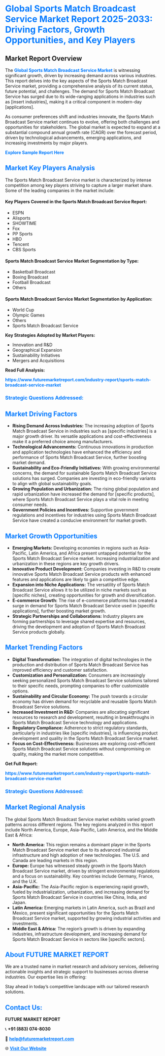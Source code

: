 <h1 style="color: #007BFF;">Global Sports Match Broadcast Service Market Report 2025-2033: Driving Factors, Growth Opportunities, and Key Players</h1>

<section id="overview">
<h2>Market Report Overview</h2>
<p>The <a href="https://www.futuremarketreport.com/industry-report/sports-match-broadcast-service-market" style="color: #007BFF; text-decoration: none;"><strong>Global Sports Match Broadcast Service Market</strong></a> is witnessing significant growth, driven by increasing demand across various industries. This report delves into the key aspects of the Sports Match Broadcast Service market, providing a comprehensive analysis of its current status, future potential, and challenges. The demand for Sports Match Broadcast Service has surged due to its wide-ranging applications in industries such as [insert industries], making it a critical component in modern-day [applications].</p>
<p>As consumer preferences shift and industries innovate, the Sports Match Broadcast Service market continues to evolve, offering both challenges and opportunities for stakeholders. The global market is expected to expand at a substantial compound annual growth rate (CAGR) over the forecast period, driven by technological advancements, emerging applications, and increasing investments by major players.</p>
</section>

<section id="overview">
<p><a href="https://www.futuremarketreport.com/request-sample/reportId=120792" style="color: #007BFF; text-decoration: none;"><strong>Explore Sample Report Here</strong></a></p>
</section>

<section id="key-players">
<h2 style="color: #007BFF;">Market Key Players Analysis</h2>
<p>The Sports Match Broadcast Service market is characterized by intense competition among key players striving to capture a larger market share. Some of the leading companies in the market include:</p>
<h4>Key Players Covered in the Sports Match Broadcast Service Report:</h4>
<ul><li>ESPN</li><li>Alisports</li><li>SHOWTIME</li><li>Fox</li><li>PP Sports</li><li>HBO</li><li>Tencent</li><li>CBS Sports</li></ul>
<h4>Sports Match Broadcast Service Market Segmentation by Type:</h4>
<ul><li>Basketball Broadcast</li><li>Boxing Broadcast</li><li>Football Broadcast</li><li>Others</li></ul>

<h4>Sports Match Broadcast Service Market Segmentation by Application:</h4>
<ul><li>World Cup</li><li>Olympic Games</li><li>Others</li><li>Sports Match Broadcast Service</li></ul>
<p><strong>Key Strategies Adopted by Market Players:</strong></p>
<ul>
<li>Innovation and R&D</li>
<li>Geographical Expansion</li>
<li>Sustainability Initiatives</li>
<li>Mergers and Acquisitions</li>
</ul>
</section>

<section>
<p><strong>Read Full Analysis: </strong></p><a href="https://www.futuremarketreport.com/industry-report/sports-match-broadcast-service-market" style="color: #007BFF; text-decoration: none;"><strong>https://www.futuremarketreport.com/industry-report/sports-match-broadcast-service-market</strong></a>
<h3 style="color: #007BFF;">Strategic Questions Addressed:</h3>
</section>

<section id="driving-factors">
<h2 style="color: #007BFF;">Market Driving Factors</h2>
<ul>
<li><strong>Rising Demand Across Industries:</strong> The increasing adoption of Sports Match Broadcast Service in industries such as [specific industries] is a major growth driver. Its versatile applications and cost-effectiveness make it a preferred choice among manufacturers.</li>
<li><strong>Technological Advancements:</strong> Continuous innovations in production and application technologies have enhanced the efficiency and performance of Sports Match Broadcast Service, further boosting market demand.</li>
<li><strong>Sustainability and Eco-Friendly Initiatives:</strong> With growing environmental concerns, the demand for sustainable Sports Match Broadcast Service solutions has surged. Companies are investing in eco-friendly variants to align with global sustainability goals.</li>
<li><strong>Growing Population and Urbanization:</strong> The rising global population and rapid urbanization have increased the demand for [specific products], where Sports Match Broadcast Service plays a vital role in meeting consumer needs.</li>
<li><strong>Government Policies and Incentives:</strong> Supportive government regulations and incentives for industries using Sports Match Broadcast Service have created a conducive environment for market growth.</li>
</ul>
</section>

<section id="growth-opportunities">
<h2 style="color: #007BFF;">Market Growth Opportunities</h2>
<ul>
<li><strong>Emerging Markets:</strong> Developing economies in regions such as Asia-Pacific, Latin America, and Africa present untapped potential for the Sports Match Broadcast Service market. Increasing industrialization and urbanization in these regions are key growth drivers.</li>
<li><strong>Innovative Product Development:</strong> Companies investing in R&D to create innovative Sports Match Broadcast Service products with enhanced features and applications are likely to gain a competitive edge.</li>
<li><strong>Expansion into Niche Applications:</strong> The versatility of Sports Match Broadcast Service allows it to be utilized in niche markets such as [specific niches], creating opportunities for growth and diversification.</li>
<li><strong>E-commerce Growth:</strong> The rise of e-commerce platforms has created a surge in demand for Sports Match Broadcast Service used in [specific applications], further boosting market growth.</li>
<li><strong>Strategic Partnerships and Collaborations:</strong> Industry players are forming partnerships to leverage shared expertise and resources, driving the development and adoption of Sports Match Broadcast Service products globally.</li>
</ul>
</section>

<section id="trending-factors">
<h2 style="color: #007BFF;">Market Trending Factors</h2>
<ul>
<li><strong>Digital Transformation:</strong> The integration of digital technologies in the production and distribution of Sports Match Broadcast Service has improved efficiency and customer satisfaction.</li>
<li><strong>Customization and Personalization:</strong> Consumers are increasingly seeking personalized Sports Match Broadcast Service solutions tailored to their specific needs, prompting companies to offer customizable options.</li>
<li><strong>Sustainability and Circular Economy:</strong> The push towards a circular economy has driven demand for recyclable and reusable Sports Match Broadcast Service solutions.</li>
<li><strong>Increased Investment in R&D:</strong> Companies are allocating significant resources to research and development, resulting in breakthroughs in Sports Match Broadcast Service technology and applications.</li>
<li><strong>Regulatory Compliance:</strong> Adherence to strict regulatory standards, particularly in industries like [specific industries], is influencing product development and quality in the Sports Match Broadcast Service market.</li>
<li><strong>Focus on Cost-Effectiveness:</strong> Businesses are exploring cost-efficient Sports Match Broadcast Service solutions without compromising on quality, making the market more competitive.</li>
</ul>
</section>

<section>
<p><strong>Get Full Report: </strong></p><a href="https://www.futuremarketreport.com/industry-report/sports-match-broadcast-service-market" style="color: #007BFF; text-decoration: none;"><strong>https://www.futuremarketreport.com/industry-report/sports-match-broadcast-service-market</strong></a>
<h3 style="color: #007BFF;">Strategic Questions Addressed:</h3>
</section>


<section id="regional-analysis">
<h2 style="color: #007BFF;">Market Regional Analysis</h2>
<p>The global Sports Match Broadcast Service market exhibits varied growth patterns across different regions. The key regions analyzed in this report include North America, Europe, Asia-Pacific, Latin America, and the Middle East & Africa:</p>
<ul>
<li><strong>North America:</strong> This region remains a dominant player in the Sports Match Broadcast Service market due to its advanced industrial infrastructure and high adoption of new technologies. The U.S. and Canada are leading markets in this region.</li>
<li><strong>Europe:</strong> Europe has witnessed steady growth in the Sports Match Broadcast Service market, driven by stringent environmental regulations and a focus on sustainability. Key countries include Germany, France, and the U.K.</li>
<li><strong>Asia-Pacific:</strong> The Asia-Pacific region is experiencing rapid growth, fueled by industrialization, urbanization, and increasing demand for Sports Match Broadcast Service in countries like China, India, and Japan.</li>
<li><strong>Latin America:</strong> Emerging markets in Latin America, such as Brazil and Mexico, present significant opportunities for the Sports Match Broadcast Service market, supported by growing industrial activities and investments.</li>
<li><strong>Middle East & Africa:</strong> The region’s growth is driven by expanding industries, infrastructure development, and increasing demand for Sports Match Broadcast Service in sectors like [specific sectors].</li>
</ul>
</section>

<footer>
<h2 style="color: #007BFF;">About FUTURE MARKET REPORT</h2>
<p>We are a trusted name in market research and advisory services, delivering actionable insights and strategic support to businesses across diverse industries. Our expertise lies in offering:</p>

<p>Stay ahead in today’s competitive landscape with our tailored research solutions.</p>

<h2 style="color: #007BFF;">Contact Us:</h2>
<p><strong>FUTURE MARKET REPORT</strong></p>
<p>📞 <strong>+91 (883) 074-8030</strong></p>
<p>📧 <strong><a href="mailto:help@futuremarketreport.com" style="color: #007BFF;">help@futuremarketreport.com</a></strong></p>
<p>🌐 <strong><a href="https://www.futuremarketreport.com/" style="color: #007BFF;">Visit Our Website</a></strong></p>
</footer>